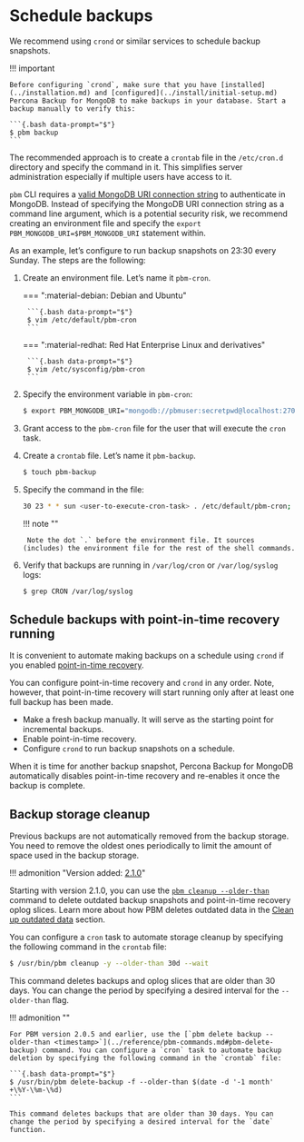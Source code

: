 # Schedule backups

We recommend using `crond` or similar services to schedule backup snapshots.

!!! important

    Before configuring `crond`, make sure that you have [installed](../installation.md) and [configured](../install/initial-setup.md) Percona Backup for MongoDB to make backups in your database. Start a backup manually to verify this: 

    ```{.bash data-prompt="$"}
    $ pbm backup
    ```

The recommended approach is to create a `crontab` file in the `/etc/cron.d` directory and specify the command in it. This simplifies server administration especially if multiple users have access to it.

`pbm` CLI requires a [valid MongoDB URI connection string](../details/authentication.md) to authenticate in MongoDB. Instead of specifying the MongoDB URI connection string as a command line argument, which is a potential security risk, we recommend creating an environment file and specify the `export PBM_MONGODB_URI=$PBM_MONGODB_URI` statement within.

As an example, let’s configure to run backup snapshots on 23:30 every Sunday.
The steps are the following:


1. Create an environment file. Let’s name it `pbm-cron`.


    === ":material-debian: Debian and Ubuntu"

        ```{.bash data-prompt="$"}
        $ vim /etc/default/pbm-cron
        ``` 

    === ":material-redhat: Red Hat Enterprise Linux and derivatives"

        ```{.bash data-prompt="$"}
        $ vim /etc/sysconfig/pbm-cron
        ```


2. Specify the environment variable in `pbm-cron`:
    
     ```{.bash data-prompt="$"}
     $ export PBM_MONGODB_URI="mongodb://pbmuser:secretpwd@localhost:27017?/replSetName=xxxx"
     ```

3. Grant access to the `pbm-cron` file for the user that will execute the `cron` task.


4. Create a `crontab` file. Let’s name it `pbm-backup`.

     ```{.bash data-prompt="$"}
     $ touch pbm-backup
     ```

5. Specify the command in the file:

     ```{.bash data-prompt="$"}
     30 23 * * sun <user-to-execute-cron-task> . /etc/default/pbm-cron; /usr/bin/pbm backup
     ```

    !!! note "" 
     
        Note the dot `.` before the environment file. It sources (includes) the environment file for the rest of the shell commands.
 

6. Verify that backups are running in `/var/log/cron` or `/var/log/syslog` logs:

     ```{.bash data-prompt="$"}
     $ grep CRON /var/log/syslog
     ```

## Schedule backups with point-in-time recovery running

It is convenient to automate making backups on a schedule using `crond` if you enabled [point-in-time recovery](../features/point-in-time-recovery.md).

You can configure point-in-time recovery and `crond` in any order. Note, however, that point-in-time recovery will start running only after at least one full backup has been made.

 * Make a fresh backup manually. It will serve as the starting point for incremental backups.
 * Enable point-in-time recovery.
 * Configure `crond` to run backup snapshots on a schedule.

When it is time for another backup snapshot, Percona Backup for MongoDB automatically disables point-in-time recovery and re-enables it once the backup is complete.

## Backup storage cleanup

Previous backups are not automatically removed from the backup storage. You need to remove the oldest ones periodically to limit the amount of space used in the backup storage.

!!! admonition "Version added: [2.1.0](../release-notes/2.1.0.md)"

Starting with version 2.1.0, you can use the [`pbm cleanup --older-than`](../reference/pbm-commands.md#pbm-cleanup) command to delete outdated backup snapshots and point-in-time recovery oplog slices. Learn more about how PBM deletes outdated data in the [Clean up outdated data](delete-backup.md#clean-up-outdated-data) section.

You can configure a `cron` task to automate storage cleanup by specifying the following command in the `crontab` file:

```{.bash data-prompt="$"}
$ /usr/bin/pbm cleanup -y --older-than 30d --wait
``` 

This command deletes backups and oplog slices that are older than 30 days. You can change the period by specifying a desired interval for the `--older-than` flag. 


!!! admonition ""

    For PBM version 2.0.5 and earlier, use the [`pbm delete backup --older-than <timestamp>`](../reference/pbm-commands.md#pbm-delete-backup) command. You can configure a `cron` task to automate backup deletion by specifying the following command in the `crontab` file:

    ```{.bash data-prompt="$"}
    $ /usr/bin/pbm delete-backup -f --older-than $(date -d '-1 month' +\%Y-\%m-\%d) 
    ```

    This command deletes backups that are older than 30 days. You can change the period by specifying a desired interval for the `date` function.
